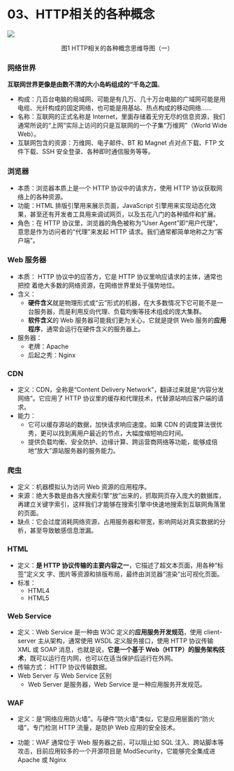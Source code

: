 # 03、HTTP相关的各种概念

![](https://raw.githubusercontent.com/dddygin/image-storage/main/blog/image/network/http/01/03_01.png)

<center>图1 HTTP相关的各种概念思维导图（一） </center>

### 网络世界

**互联网世界更像是由数不清的大小岛屿组成的“千岛之国**。

- 构成：几百台电脑的局域网、可能是有几万、几十万台电脑的广域网可能是用电缆、光纤构成的固定网络，也可能是用基站、热点构成的移动网络……
- 名称：互联网的正式名称是 Internet，里面存储着无穷无尽的信息资源，我们通常所说的“上网”实际上访问的只是互联网的一个子集“万维网”（World Wide Web）。
- 互联网包含的资源：万维网、电子邮件、BT 和 Magnet 点对点下载、FTP 文件下载、SSH 安全登录、各种即时通信服务等等。

### 浏览器

- 本质：浏览器本质上是一个 HTTP 协议中的请求方，使用 HTTP 协议获取网络上的各种资源。
- 功能：HTML 排版引擎用来展示页面，JavaScript 引擎用来实现动态化效果，甚至还有开发者工具用来调试网页，以及五花八门的各种插件和扩展。
- 角色：在 HTTP 协议里，浏览器的角色被称为“User Agent”即“用户代理”，意思是作为访问者的“代理”来发起 HTTP 请求。我们通常都简单地称之为“客户端”。

### Web 服务器

- 本质： HTTP 协议中的应答方，它是 HTTP 协议里响应请求的主体，通常也把控
  着绝大多数的网络资源，在网络世界里处于强势地位。
- 含义：
  - **硬件含义**就是物理形式或“云”形式的机器，在大多数情况下它可能不是一台服务器，而是利用反向代理、负载均衡等技术组成的庞大集群。
  - **软件含义**的 Web 服务器可能我们更为关心，它就是提供 Web 服务的**应用程序**，通常会运行在硬件含义的服务器上。
- 服务器：
  - 老牌：Apache
  - 后起之秀：Nginx

### CDN

- 定义：CDN，全称是“Content Delivery Network”，翻译过来就是“内容分发网络”。它应用了 HTTP 协议里的缓存和代理技术，代替源站响应客户端的请求。
- 能力：
  - 它可以缓存源站的数据，加快请求响应速度。如果 CDN 的调度算法很优秀，更可以找到离用户最近的节点，大幅度缩短响应时间。
  - 提供负载均衡、安全防护、边缘计算、跨运营商网络等功能，能够成倍地“放大”源站服务器的服务能力。

### 爬虫

- 定义：机器模拟认为访问 Web 资源的应用程序。
- 来源：绝大多数是由各大搜索引擎“放”出来的，抓取网页存入庞大的数据库，再建立关键字索引，这样我们才能够在搜索引擎中快速地搜索到互联网角落里的页面。
- 缺点：它会过度消耗网络资源，占用服务器和带宽，影响网站对真实数据的分析，甚至导致敏感信息泄漏。

### HTML

- 定义：**是 HTTP 协议传输的主要内容之一**，它描述了超文本页面，用各种“标签”定义文
  字、图片等资源和排版布局，最终由浏览器“渲染”出可视化页面。
- 标准：
  - HTML4
  - HTML5

### Web Service

- 定义：Web Service 是一种由 W3C 定义的**应用服务开发规范**，使用 client-server 主从架构，通常使用 WSDL 定义服务接口，使用 HTTP 协议传输 XML 或 SOAP 消息，也就是说，**它是一个基于 Web（HTTP）的服务架构技术**，既可以运行在内网，也可以在适当保护后运行在外网。
- 传输方式： HTTP 协议传输数据。
- Web Server 与 Web Service 区别
  - Web Server 是服务器，Web Service 是一种应用服务开发规范。

### WAF

- 定义：是“网络应用防火墙”。与硬件“防火墙”类似，它是应用层面的“防火墙”，专门检测 HTTP 流量，是防护 Web 应用的安全技术。

- 功能：WAF 通常位于 Web 服务器之前，可以阻止如 SQL 注入、跨站脚本等攻击，目前应用较多的一个开源项目是 ModSecurity，它能够完全集成进 Apache 或 Nginx



